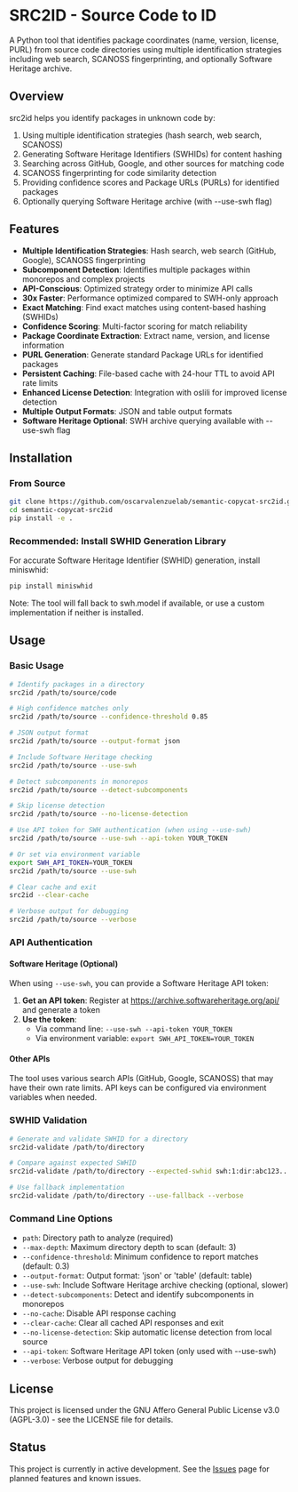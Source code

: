 # SRC2ID - Source Code to ID

A Python tool that identifies package coordinates (name, version, license, PURL) from source code directories using multiple identification strategies including web search, SCANOSS fingerprinting, and optionally Software Heritage archive.

## Overview

src2id helps you identify packages in unknown code by:
1. Using multiple identification strategies (hash search, web search, SCANOSS)
2. Generating Software Heritage Identifiers (SWHIDs) for content hashing
3. Searching across GitHub, Google, and other sources for matching code
4. SCANOSS fingerprinting for code similarity detection
5. Providing confidence scores and Package URLs (PURLs) for identified packages
6. Optionally querying Software Heritage archive (with --use-swh flag)

## Features

- **Multiple Identification Strategies**: Hash search, web search (GitHub, Google), SCANOSS fingerprinting
- **Subcomponent Detection**: Identifies multiple packages within monorepos and complex projects
- **API-Conscious**: Optimized strategy order to minimize API calls
- **30x Faster**: Performance optimized compared to SWH-only approach
- **Exact Matching**: Find exact matches using content-based hashing (SWHIDs)
- **Confidence Scoring**: Multi-factor scoring for match reliability
- **Package Coordinate Extraction**: Extract name, version, and license information
- **PURL Generation**: Generate standard Package URLs for identified packages
- **Persistent Caching**: File-based cache with 24-hour TTL to avoid API rate limits
- **Enhanced License Detection**: Integration with oslili for improved license detection
- **Multiple Output Formats**: JSON and table output formats
- **Software Heritage Optional**: SWH archive querying available with --use-swh flag

## Installation

### From Source

```bash
git clone https://github.com/oscarvalenzuelab/semantic-copycat-src2id.git
cd semantic-copycat-src2id
pip install -e .
```

### Recommended: Install SWHID Generation Library

For accurate Software Heritage Identifier (SWHID) generation, install miniswhid:

```bash
pip install miniswhid
```

Note: The tool will fall back to swh.model if available, or use a custom implementation if neither is installed.


## Usage

### Basic Usage

```bash
# Identify packages in a directory
src2id /path/to/source/code

# High confidence matches only
src2id /path/to/source --confidence-threshold 0.85

# JSON output format
src2id /path/to/source --output-format json

# Include Software Heritage checking
src2id /path/to/source --use-swh

# Detect subcomponents in monorepos
src2id /path/to/source --detect-subcomponents

# Skip license detection
src2id /path/to/source --no-license-detection

# Use API token for SWH authentication (when using --use-swh)
src2id /path/to/source --use-swh --api-token YOUR_TOKEN

# Or set via environment variable
export SWH_API_TOKEN=YOUR_TOKEN
src2id /path/to/source --use-swh

# Clear cache and exit
src2id --clear-cache

# Verbose output for debugging
src2id /path/to/source --verbose
```

### API Authentication

#### Software Heritage (Optional)
When using `--use-swh`, you can provide a Software Heritage API token:

1. **Get an API token**: Register at https://archive.softwareheritage.org/api/ and generate a token
2. **Use the token**: 
   - Via command line: `--use-swh --api-token YOUR_TOKEN`
   - Via environment variable: `export SWH_API_TOKEN=YOUR_TOKEN`

#### Other APIs
The tool uses various search APIs (GitHub, Google, SCANOSS) that may have their own rate limits. API keys can be configured via environment variables when needed.

### SWHID Validation

```bash
# Generate and validate SWHID for a directory
src2id-validate /path/to/directory

# Compare against expected SWHID
src2id-validate /path/to/directory --expected-swhid swh:1:dir:abc123...

# Use fallback implementation
src2id-validate /path/to/directory --use-fallback --verbose
```

### Command Line Options

- `path`: Directory path to analyze (required)
- `--max-depth`: Maximum directory depth to scan (default: 3)
- `--confidence-threshold`: Minimum confidence to report matches (default: 0.3)
- `--output-format`: Output format: 'json' or 'table' (default: table)
- `--use-swh`: Include Software Heritage archive checking (optional, slower)
- `--detect-subcomponents`: Detect and identify subcomponents in monorepos
- `--no-cache`: Disable API response caching
- `--clear-cache`: Clear all cached API responses and exit
- `--no-license-detection`: Skip automatic license detection from local source
- `--api-token`: Software Heritage API token (only used with --use-swh)
- `--verbose`: Verbose output for debugging

## License

This project is licensed under the GNU Affero General Public License v3.0 (AGPL-3.0) - see the LICENSE file for details.

## Status

This project is currently in active development. See the [Issues](https://github.com/oscarvalenzuelab/semantic-copycat-src2id/issues) page for planned features and known issues.